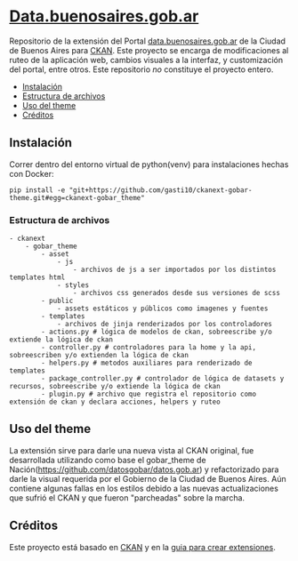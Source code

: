 # [Data.buenosaires.gob.ar](https://data.buenosaires.gob.ar/)

Repositorio de la extensión del Portal [data.buenosaires.gob.ar](http://data.buenosaires.gob.ar/) de la Ciudad de Buenos Aires para [CKAN](http://ckan.org/). Este proyecto se encarga de modificaciones al ruteo de la aplicación web, cambios visuales a la interfaz, y customización del portal, entre otros. Este repositorio *no* constituye el proyecto entero.

- [Instalación](#instalaci%C3%B3n)
- [Estructura de archivos](#estructura-de-archivos)
- [Uso del theme](#uso-del-theme)
- [Créditos](#cr%C3%A9ditos)

## Instalación

Correr dentro del entorno virtual de python(venv) para instalaciones hechas con Docker:

    pip install -e "git+https://github.com/gasti10/ckanext-gobar-theme.git#egg=ckanext-gobar_theme"

### Estructura de archivos

```
- ckanext
    - gobar_theme
        - asset
            - js
                - archivos de js a ser importados por los distintos templates html
            - styles
                - archivos css generados desde sus versiones de scss
        - public
            - assets estáticos y públicos como imagenes y fuentes
        - templates
            - archivos de jinja renderizados por los controladores
        - actions.py # lógica de modelos de ckan, sobreescribe y/o extiende la lógica de ckan
        - controller.py # controladores para la home y la api, sobreescriben y/o extienden la lógica de ckan
        - helpers.py # metodos auxiliares para renderizado de templates
        - package_controller.py # controlador de lógica de datasets y recursos, sobreescribe y/o extiende la lógica de ckan
        - plugin.py # archivo que registra el repositorio como extensión de ckan y declara acciones, helpers y ruteo
```

## Uso del theme

La extensión sirve para darle una nueva vista al CKAN original, fue desarrollada utilizando como base el gobar_theme de Nación(https://github.com/datosgobar/datos.gob.ar) y refactorizado para darle la visual requerida por el Gobierno de la Ciudad de Buenos Aires. Aún contiene algunas fallas en los estilos debido a las nuevas actualizaciones que sufrió el CKAN y que fueron "parcheadas" sobre la marcha.

## Créditos

Este proyecto está basado en [CKAN](https://github.com/ckan/ckan) y en la [guia para crear extensiones](http://docs.ckan.org/en/latest/extensions/tutorial.html).
